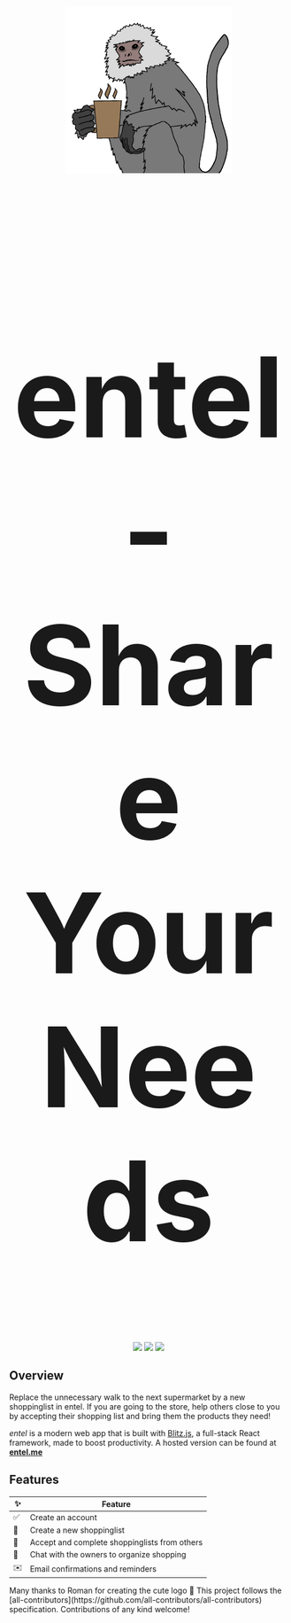 <p align="center"><img width="300" height="300" src="public/logo_1.png" alt="Logo"></p>

<h1 align="center" style="font-size:200px; font-famili:Raleway">entel - Share Your Needs</h1>

<p align="center">
  <a href="https://entel.me"><img src="https://img.shields.io/website?down_color=lightgrey&down_message=offline&label=entel.app&style=for-the-badge&up_color=green&up_message=online&url=https%3A%2F%2Fentel.me"></a>
  <img src="https://img.shields.io/github/languages/top/entel-me/entel?style=for-the-badge">
  <img src="https://img.shields.io/github/license/entel-me/entel?style=for-the-badge">
</p>

<a name="overview"></a>

## Overview

Replace the unnecessary walk to the next supermarket by a new shoppinglist in entel. If you are going to the store, help others close to you by accepting their shopping list and bring them the products they need!

_entel_ is a modern web app that is built with [Blitz.js](https://github.com/blitz-js/blitz), a full-stack React framework, made to boost productivity.
A hosted version can be found at [**entel.me**](https://www.entel.me/)

<a name="features"></a>

## Features

<table>
  <thead>
    <tr>
      <th>✨</th>
      <th>Feature</th>
    </tr>
  </thead>
  <tbody>
    <tr>
      <td>✅</td>
      <td>Create an account</td>
    </tr>
    <tr>
      <td>📆</td>
      <td>Create a new shoppinglist</td>
    </tr>
    <tr>
      <td>🤝</td>
      <td>Accept and complete shoppinglists from others</td>
    </tr>
    <tr>
      <td>📲</td>
      <td>Chat with the owners to organize shopping</td>
    </tr>
    <tr>
      <td>✉️</td>
      <td>Email confirmations and reminders</td>
    </tr>
  </tbody>
</table>
Many thanks to Roman for creating the cute logo 💖
This project follows the [all-contributors](https://github.com/all-contributors/all-contributors) specification. Contributions of any kind welcome!
